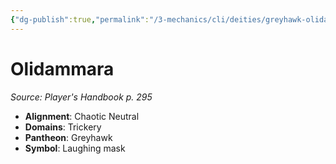 ```yaml
---
{"dg-publish":true,"permalink":"/3-mechanics/cli/deities/greyhawk-olidammara/","tags":["ttrpg-cli/compendium/src/5e/phb","ttrpg-cli/deity/greyhawk","ttrpg-cli/domain/trickery"],"noteIcon":""}
---
```


# Olidammara
*Source: Player's Handbook p. 295* 

- **Alignment**: Chaotic Neutral
- **Domains**: Trickery
- **Pantheon**: Greyhawk
- **Symbol**: Laughing mask